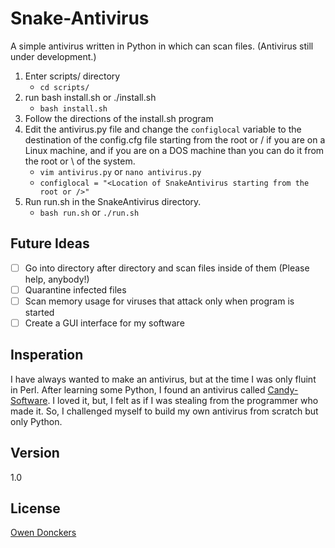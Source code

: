 Snake-Antivirus
==============
A simple antivirus written in Python in which can scan files. (Antivirus still under development.)

1. Enter scripts/ directory
   - `cd scripts/`
2. run bash install.sh or ./install.sh
   - `bash install.sh`
3. Follow the directions of the install.sh program
4. Edit the antivirus.py file and change the `configlocal` variable to the destination of the config.cfg file starting from the root or / if you are on a Linux machine, and if you are on a DOS machine than you can do it from the root or \ of the system.
   - `vim antivirus.py` or `nano antivirus.py`
   - `configlocal = "<Location of SnakeAntivirus starting from the root or />"`
5. Run run.sh in the SnakeAntivirus directory.
   - `bash run.sh` or `./run.sh`

Future Ideas
------------
- [ ] Go into directory after directory and scan files inside of them (Please help, anybody!)
- [ ] Quarantine infected files
- [ ] Scan memory usage for viruses that attack only when program is started
- [ ] Create a GUI interface for my software

Insperation
-----------
I have always wanted to make an antivirus, but at the time I was only fluint in Perl. After learning some Python, I found an antivirus called [Candy-Software]. I loved it, but, I felt as if I was stealing from the programmer who made it. So, I challenged myself to build my own antivirus from scratch but only Python.

Version
-------
1.0

License
-------
[Owen Donckers]

[here]:https://github.com/odonckers/Snake-Antivirus/wiki
[Candy-Software]:https://github.com/iskernel/candy-antivirus
[Owen Donckers]:https://github.com/odonckers/Snake-Antivirus/blob/master/LICENSE.md
